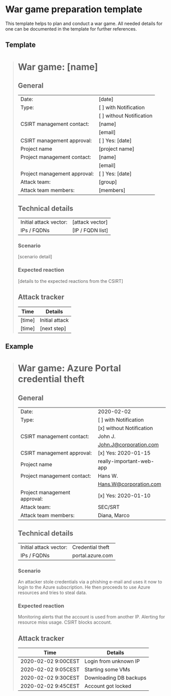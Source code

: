 # War game preparation template
This template helps to plan and conduct a war game. All needed details for one can be documented in the template for
further references.

## Template
> # War game: [name]
> ## General
>
> |                              |                          |
> |------------------------------|--------------------------|
> | Date:                        | [date]                   |
> | Type:                        | [ ] with Notification    |
> |                              | [ ] without Notification |
> | CSIRT management contact:    | [name]                   |
> |                              | [email]                  |
> | CSIRT management approval:   | [ ] Yes: [date]          |
> | Project name                 | [project name]           |
> | Project management contact:  | [name]                   |
> |                              | [email]                  |
> | Project management approval: | [ ] Yes: [date]          |
> | Attack team:                 | [group]                  |
> | Attack team members:         | [members]                |
>
> ## Technical details
>
> |                              |                          |
> |------------------------------|--------------------------|
> | Initial attack vector:       | [attack vector]          |
> | IPs / FQDNs                  | [IP / FQDN list]         |
>
> ### Scenario
> [scenario detail]
>
> ### Expected reaction
> [details to the expected reactions from the CSIRT]
>
> ## Attack tracker
>
> | Time                         | Details                  |
> |------------------------------|--------------------------|
> | [time]                       | Initial attack           |
> | [time]                       | [next step]              |

## Example
> # War game: Azure Portal credential theft
> ## General
>
> |                              |                          |
> |------------------------------|--------------------------|
> | Date:                        | 2020-02-02               |
> | Type:                        | [ ] with Notification    |
> |                              | [x] without Notification |
> | CSIRT management contact:    | John J.                  |
> |                              | John.J@corporation.com   |
> | CSIRT management approval:   | [x] Yes: 2020-01-15      |
> | Project name                 | really-important-web-app |
> | Project management contact:  | Hans W.                  |
> |                              | Hans.W@corporation.com   |
> | Project management approval: | [x] Yes: 2020-01-10      |
> | Attack team:                 | SEC/SRT                  |
> | Attack team members:         | Diana, Marco             |
>
> ## Technical details
>
> |                              |                          |
> |------------------------------|--------------------------|
> | Initial attack vector:       | Credential theft         |
> | IPs / FQDNs                  | portal.azure.com         |
>
> ### Scenario
> An attacker stole credentials via a phishing e-mail and uses it now to login to the Azure subscription. He then
> proceeds to use Azure resources and tries to steal data. 
>
> ### Expected reaction
> Monitoring alerts that the account is used from another IP. Alerting for resource miss usage. CSIRT blocks account.
>
> ## Attack tracker
>
> | Time                         | Details                  |
> |------------------------------|--------------------------|
> | 2020-02-02 9:00CEST          | Login from unknown IP    |
> | 2020-02-02 9:05CEST          | Starting some VMs        |
> | 2020-02-02 9:30CEST          | Downloading DB backups   |
> | 2020-02-02 9:45CEST          | Account got locked       |